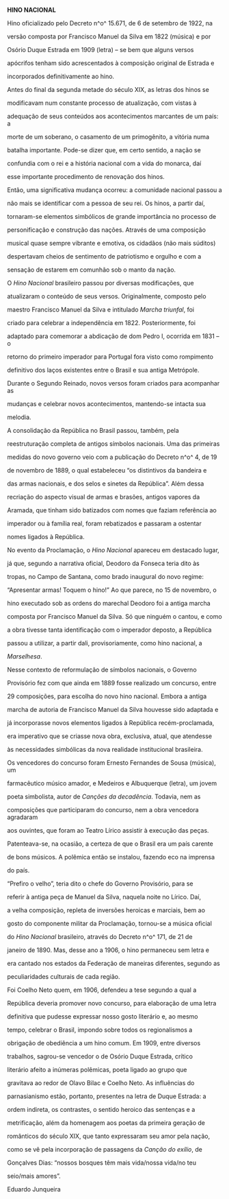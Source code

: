 **HINO NACIONAL**



Hino oficializado pelo Decreto n^o^ 15.671, de 6 de setembro de 1922, na

versão composta por Francisco Manuel da Silva em 1822 (música) e por

Osório Duque Estrada em 1909 (letra) – se bem que alguns versos

apócrifos tenham sido acrescentados à composição original de Estrada e

incorporados definitivamente ao hino.



Antes do final da segunda metade do século XIX, as letras dos hinos se

modificavam num constante processo de atualização, com vistas à

adequação de seus conteúdos aos acontecimentos marcantes de um país: a

morte de um soberano, o casamento de um primogênito, a vitória numa

batalha importante. Pode-se dizer que, em certo sentido, a nação se

confundia com o rei e a história nacional com a vida do monarca, daí

esse importante procedimento de renovação dos hinos.



Então, uma significativa mudança ocorreu: a comunidade nacional passou a

não mais se identificar com a pessoa de seu rei. Os hinos, a partir daí,

tornaram-se elementos simbólicos de grande importância no processo de

personificação e construção das nações. Através de uma composição

musical quase sempre vibrante e emotiva, os cidadãos (não mais súditos)

despertavam cheios de sentimento de patriotismo e orgulho e com a

sensação de estarem em comunhão sob o manto da nação.



O *Hino Nacional* brasileiro passou por diversas modificações, que

atualizaram o conteúdo de seus versos. Originalmente, composto pelo

maestro Francisco Manuel da Silva e intitulado *Marcha triunfal*, foi

criado para celebrar a independência em 1822. Posteriormente, foi

adaptado para comemorar a abdicação de dom Pedro I, ocorrida em 1831 – o

retorno do primeiro imperador para Portugal fora visto como rompimento

definitivo dos laços existentes entre o Brasil e sua antiga Metrópole.

Durante o Segundo Reinado, novos versos foram criados para acompanhar as

mudanças e celebrar novos acontecimentos, mantendo-se intacta sua

melodia.



A consolidação da República no Brasil passou, também, pela

reestruturação completa de antigos símbolos nacionais. Uma das primeiras

medidas do novo governo veio com a publicação do Decreto n^o^ 4, de 19

de novembro de 1889, o qual estabeleceu “os distintivos da bandeira e

das armas nacionais, e dos selos e sinetes da República”. Além dessa

recriação do aspecto visual de armas e brasões, antigos vapores da

Aramada, que tinham sido batizados com nomes que faziam referência ao

imperador ou à família real, foram rebatizados e passaram a ostentar

nomes ligados à República.



No evento da Proclamação, o *Hino Nacional* apareceu em destacado lugar,

já que, segundo a narrativa oficial, Deodoro da Fonseca teria dito às

tropas, no Campo de Santana, como brado inaugural do novo regime:

“Apresentar armas! Toquem o hino!” Ao que parece, no 15 de novembro, o

hino executado sob as ordens do marechal Deodoro foi a antiga marcha

composta por Francisco Manuel da Silva. Só que ninguém o cantou, e como

a obra tivesse tanta identificação com o imperador deposto, a República

passou a utilizar, a partir dali, provisoriamente, como hino nacional, a

*Marselhesa*.



Nesse contexto de reformulação de símbolos nacionais, o Governo

Provisório fez com que ainda em 1889 fosse realizado um concurso, entre

29 composições, para escolha do novo hino nacional. Embora a antiga

marcha de autoria de Francisco Manuel da Silva houvesse sido adaptada e

já incorporasse novos elementos ligados à República recém-proclamada,

era imperativo que se criasse nova obra, exclusiva, atual, que atendesse

às necessidades simbólicas da nova realidade institucional brasileira.



Os vencedores do concurso foram Ernesto Fernandes de Sousa (música), um

farmacêutico músico amador, e Medeiros e Albuquerque (letra), um jovem

poeta simbolista, autor de *Canções da decadência*. Todavia, nem as

composições que participaram do concurso, nem a obra vencedora agradaram

aos ouvintes, que foram ao Teatro Lírico assistir à execução das peças.

Patenteava-se, na ocasião, a certeza de que o Brasil era um país carente

de bons músicos. A polêmica então se instalou, fazendo eco na imprensa

do país.



“Prefiro o velho”, teria dito o chefe do Governo Provisório, para se

referir à antiga peça de Manuel da Silva, naquela noite no Lírico. Daí,

a velha composição, repleta de inversões heroicas e marciais, bem ao

gosto do componente militar da Proclamação, tornou-se a música oficial

do *Hino Nacional* brasileiro, através do Decreto n^o^ 171, de 21 de

janeiro de 1890. Mas, desse ano a 1906, o hino permaneceu sem letra e

era cantado nos estados da Federação de maneiras diferentes, segundo as

peculiaridades culturais de cada região.



Foi Coelho Neto quem, em 1906, defendeu a tese segundo a qual a

República deveria promover novo concurso, para elaboração de uma letra

definitiva que pudesse expressar nosso gosto literário e, ao mesmo

tempo, celebrar o Brasil, impondo sobre todos os regionalismos a

obrigação de obediência a um hino comum. Em 1909, entre diversos

trabalhos, sagrou-se vencedor o de Osório Duque Estrada, crítico

literário afeito a inúmeras polêmicas, poeta ligado ao grupo que

gravitava ao redor de Olavo Bilac e Coelho Neto. As influências do

parnasianismo estão, portanto, presentes na letra de Duque Estrada: a

ordem indireta, os contrastes, o sentido heroico das sentenças e a

metrificação, além da homenagem aos poetas da primeira geração de

românticos do século XIX, que tanto expressaram seu amor pela nação,

como se vê pela incorporação de passagens da *Canção do exílio*, de

Gonçalves Dias: “nossos bosques têm mais vida/nossa vida/no teu

seio/mais amores”.



Eduardo Junqueira



